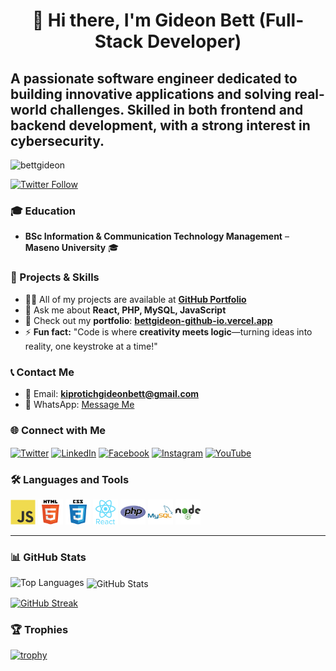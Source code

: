 <h1 align="center">👋 Hi there, I'm Gideon Bett (Full-Stack Developer)</h1>

<h2 align="left">
  A passionate software engineer dedicated to building innovative applications and solving real-world challenges.  
  Skilled in both frontend and backend development, with a strong interest in cybersecurity.
</h2>



<p align="left">
  <img src="https://komarev.com/ghpvc/?username=bettgideon&label=Profile%20views&color=0e75b6&style=flat" alt="bettgideon" />
</p>

<p align="left">
  <a href="https://twitter.com/gidcomtechs90" target="blank">
    <img src="https://img.shields.io/twitter/follow/gidcomtechs90?logo=twitter&style=for-the-badge" alt="Twitter Follow" />
  </a>
</p>

### 🎓 Education
- **BSc Information & Communication Technology Management** – **Maseno University** 🎓  

### 🚀 Projects & Skills
- 👨‍💻 All of my projects are available at **[GitHub Portfolio](https://github.com/Bettgideon)**
- 💬 Ask me about **React, PHP, MySQL, JavaScript**
- 📄 Check out my **portfolio**: **[bettgideon-github-io.vercel.app](https://bettgideon-github-io.vercel.app/)**
- ⚡ **Fun fact:** "Code is where **creativity meets logic**—turning ideas into reality, one keystroke at a time!"

### 📞 Contact Me
- 📧 Email: **kiprotichgideonbett@gmail.com**
- 📱 WhatsApp: [Message Me](https://wa.me/254790729721?text=WhatsApp%20me)

### 🌐 Connect with Me
<p align="left">
  <a href="https://twitter.com/gidcomtechs90" target="blank"><img align="center" src="https://raw.githubusercontent.com/rahuldkjain/github-profile-readme-generator/master/src/images/icons/Social/twitter.svg" alt="Twitter" height="30" width="40" /></a>
  <a href="https://www.linkedin.com/in/kiprotich-gideon-bett-b63478242/" target="blank"><img align="center" src="https://raw.githubusercontent.com/rahuldkjain/github-profile-readme-generator/master/src/images/icons/Social/linked-in-alt.svg" alt="LinkedIn" height="30" width="40" /></a>
  <a href="https://www.facebook.com/gideon.bett.7967747" target="blank"><img align="center" src="https://raw.githubusercontent.com/rahuldkjain/github-profile-readme-generator/master/src/images/icons/Social/facebook.svg" alt="Facebook" height="30" width="40" /></a>
  <a href="https://www.instagram.com/gidcomtechnologies/" target="blank"><img align="center" src="https://raw.githubusercontent.com/rahuldkjain/github-profile-readme-generator/master/src/images/icons/Social/instagram.svg" alt="Instagram" height="30" width="40" /></a>
  <a href="https://www.youtube.com/@G-ManTV" target="blank"><img align="center" src="https://raw.githubusercontent.com/rahuldkjain/github-profile-readme-generator/master/src/images/icons/Social/youtube.svg" alt="YouTube" height="30" width="40" /></a>
</p>

### 🛠️ Languages and Tools
<p align="left">
  <img src="https://raw.githubusercontent.com/devicons/devicon/master/icons/javascript/javascript-original.svg" alt="JavaScript" width="40" height="40"/> 
  <img src="https://raw.githubusercontent.com/devicons/devicon/master/icons/html5/html5-original-wordmark.svg" alt="HTML" width="40" height="40"/> 
  <img src="https://raw.githubusercontent.com/devicons/devicon/master/icons/css3/css3-original-wordmark.svg" alt="CSS" width="40" height="40"/> 
  <img src="https://raw.githubusercontent.com/devicons/devicon/master/icons/react/react-original-wordmark.svg" alt="React" width="40" height="40"/> 
  <img src="https://raw.githubusercontent.com/devicons/devicon/master/icons/php/php-original.svg" alt="PHP" width="40" height="40"/> 
  <img src="https://raw.githubusercontent.com/devicons/devicon/master/icons/mysql/mysql-original-wordmark.svg" alt="MySQL" width="40" height="40"/> 
  <img src="https://raw.githubusercontent.com/devicons/devicon/master/icons/nodejs/nodejs-original-wordmark.svg" alt="Node.js" width="40" height="40"/> 
</p>

---

### 📊 GitHub Stats
<p><img align="left" src="https://github-readme-stats.vercel.app/api/top-langs?username=bettgideon&show_icons=true&locale=en&layout=compact" alt="Top Languages" /></p>

<p>&nbsp;<img align="center" src="https://github-readme-stats.vercel.app/api?username=bettgideon&show_icons=true&locale=en" alt="GitHub Stats" /></p>

[![GitHub Streak](https://github-readme-streak-stats.herokuapp.com?user=Bettgideon&theme=hacker&card_width=500&card_height=200&type=png)](https://git.io/streak-stats)
### 🏆 Trophies
[![trophy](https://github-profile-trophy.vercel.app/?username=Bettgideon)](https://github.com/ryo-ma/github-profile-trophy)
